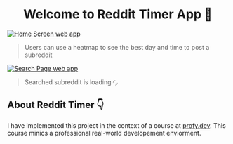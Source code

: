 <h1 align="center">Welcome to Reddit Timer App 👋</h1>
<p>
  <a href="#" target="_blank" rel="noopener">
  <img src="#" alt="Home Screen web app" title="Home screen">
  </a>
</p>

<blockquote>
  <p>
    Users can use a heatmap to see the best day and time to post a subreddit
  </p>
</blockquote>

<p>
  <a href="#" target="_blank" rel="noopener">
  <img src="#" alt="Search Page web app" title="Search page">
  </a>
</p>

<blockquote>
  <p>
    Searched subreddit is loading ◜◞
  </p>
</blockquote>

<h2>About Reddit Timer 👇</h2>

<p>
  I have implemented this project in the context of a course at 
  <a href="https://profy.dev/">profy.dev</a>.
  This course minics a professional real-world developement enviorment.
</p>

<p>
</p>
